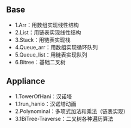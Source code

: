 ## Base

- 1.Arr：用数组实现线性结构
- 2.List：用链表实现线性结构
- 3.Stack：用链表实现栈
- 4.Queue_arr：用数组实现循环队列
- 5.Queue_list：用链表实现队列
- 6.Bitree：基础二叉树

## Appliance

- 1.TowerOfHani：汉诺塔
- 1.1run_hanio：汉诺塔动画
- 2.Polynominal：多项式加法和乘法（链表实现）
- 3.1BiTree-Traverse：二叉树各种遍历算法